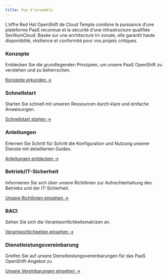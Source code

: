 ```yaml
---
title: Vue d'ensemble
---
```


L’offre Red Hat OpenShift de Cloud Temple combine la puissance d’une plateforme PaaS reconnue et la sécurité d’une infrastructure qualifiée SecNumCloud. Basée sur une architecture tri-zonale, elle garantit haute disponibilité, résilience et conformité pour vos projets critiques.

<div class="card-grid">
  <div class="card">
    <h3>Konzepte</h3>
    <p>Entdecken Sie die grundlegenden Prinzipien, um unsere PaaS OpenShift zu verstehen und zu beherrschen.</p>
    <a href="concepts" class="card-link">Konzepte erkunden &rarr;</a>
  </div>
  <div class="card">
    <h3>Schnellstart</h3>
    <p>Starten Sie schnell mit unseren Ressourcen durch klare und einfache Anweisungen.</p>
    <a href="quickstart" class="card-link">Schnellstart starten &rarr;</a>
  </div>
  <div class="card">
    <h3>Anleitungen</h3>
    <p>Erlernen Sie Schritt für Schritt die Konfiguration und Nutzung unserer Dienste mit detaillierten Guides.</p>
    <a href="tutorials" class="card-link">Anleitungen entdecken &rarr;</a>
  </div>
  <div class="card">
    <h3>Betrieb/IT-Sicherheit</h3>
    <p>Informieren Sie sich über unsere Richtlinien zur Aufrechterhaltung des Betriebs und der IT-Sicherheit.</p>
    <a href="../governance/paas/mco_mcs" class="card-link">Unsere Richtlinien einsehen &rarr;</a>
  </div>
  <div class="card">
    <h3>RACI</h3>
    <p>Sehen Sie sich die Verantwortlichkeitsmatrizen an.</p>
    <a href="../governance/paas/raci" class="card-link">Verantwortlichkeiten einsehen &rarr;</a>
  </div>
  <div class="card">
    <h3>Dienstleistungsvereinbarung</h3>
    <p>Greifen Sie auf unsere Dienstleistungsvereinbarungen für das PaaS OpenShift-Angebot zu</p>
    <a href="../governance/paas/service_agreement_paas" class="card-link">Unsere Vereinbarungen einsehen &rarr;</a>
  </div>
</div>